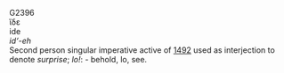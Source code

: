 G2396  
ἴδε  
ide  
*id‘-eh*  
Second person singular imperative active of [1492](g1492) used as
interjection to denote *surprise*; *lo!*: - behold, lo, see.  
